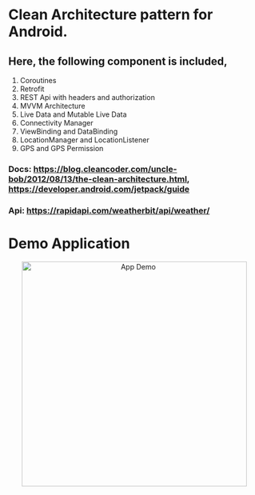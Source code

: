 # Clean Architecture pattern for Android.
## Here, the following component is included,
1. Coroutines
2. Retrofit
3. REST Api with headers and authorization
4. MVVM Architecture
5. Live Data and Mutable Live Data
6. Connectivity Manager
7. ViewBinding and DataBinding
8. LocationManager and LocationListener
9. GPS and GPS Permission

### Docs: https://blog.cleancoder.com/uncle-bob/2012/08/13/the-clean-architecture.html, https://developer.android.com/jetpack/guide
### Api: https://rapidapi.com/weatherbit/api/weather/
# Demo Application

<p align="center">
<img src="https://github.com/FakhrulASA/weatherLy-Clean-Architecture/blob/main/ab.jpg" width="450" title="App Demo">
</p>
